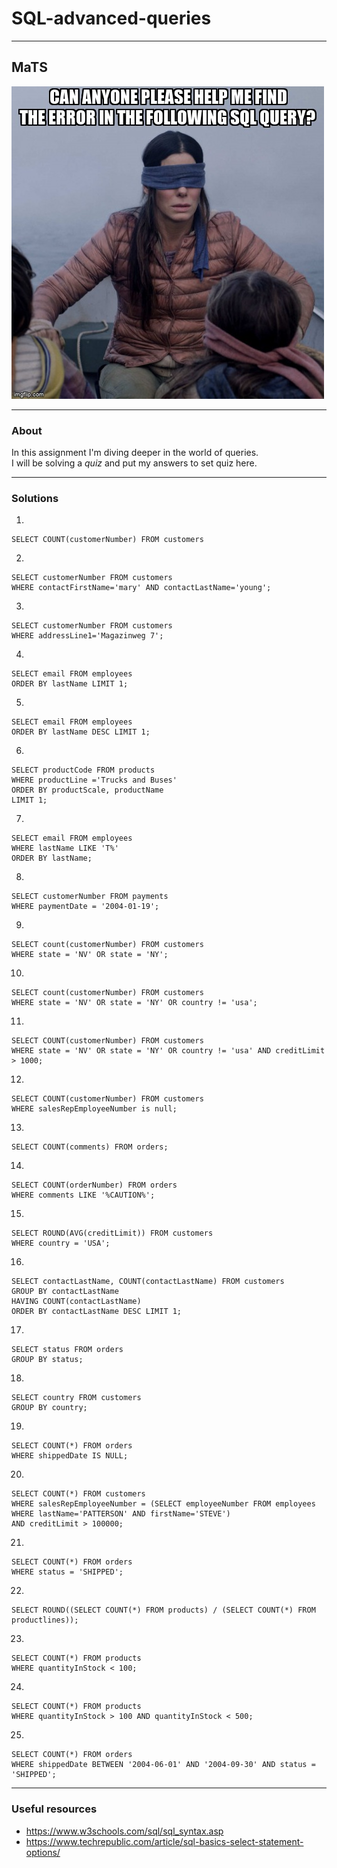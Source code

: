 # SQL-advanced-queries

---
## MaTS
![meme](./images/meme.jpeg)

---
### About

In this assignment I'm diving deeper in the world of queries.  
I will be solving a *quiz* and put my answers to set quiz here.

---

### Solutions

1. 
```` 
SELECT COUNT(customerNumber) FROM customers 
````  
2. 
````
SELECT customerNumber FROM customers
WHERE contactFirstName='mary' AND contactLastName='young';
````  
3. 
````
SELECT customerNumber FROM customers
WHERE addressLine1='Magazinweg 7';
````
4. 
````
SELECT email FROM employees
ORDER BY lastName LIMIT 1;
````
5.
````
SELECT email FROM employees
ORDER BY lastName DESC LIMIT 1;   
````
6. 
````
SELECT productCode FROM products
WHERE productLine ='Trucks and Buses'
ORDER BY productScale, productName
LIMIT 1;  
````
7. 
````
SELECT email FROM employees
WHERE lastName LIKE 'T%'
ORDER BY lastName;  
````
8. 
````
SELECT customerNumber FROM payments
WHERE paymentDate = '2004-01-19';   
````
9. 
````
SELECT count(customerNumber) FROM customers
WHERE state = 'NV' OR state = 'NY';   
````
10.
````
SELECT count(customerNumber) FROM customers
WHERE state = 'NV' OR state = 'NY' OR country != 'usa';   
````
11.
````
SELECT COUNT(customerNumber) FROM customers
WHERE state = 'NV' OR state = 'NY' OR country != 'usa' AND creditLimit > 1000;
````
12.
````
SELECT COUNT(customerNumber) FROM customers
WHERE salesRepEmployeeNumber is null;   
````
13.
````
SELECT COUNT(comments) FROM orders;
````
14. 
````
SELECT COUNT(orderNumber) FROM orders
WHERE comments LIKE '%CAUTION%'; 
````
15. 
````
SELECT ROUND(AVG(creditLimit)) FROM customers
WHERE country = 'USA';  
````
16.
````
SELECT contactLastName, COUNT(contactLastName) FROM customers
GROUP BY contactLastName
HAVING COUNT(contactLastName)
ORDER BY contactLastName DESC LIMIT 1;
````
17.
````
SELECT status FROM orders
GROUP BY status;  
````
18.
````
SELECT country FROM customers
GROUP BY country; 
````
19.
````
SELECT COUNT(*) FROM orders
WHERE shippedDate IS NULL;
````
20.
````
SELECT COUNT(*) FROM customers
WHERE salesRepEmployeeNumber = (SELECT employeeNumber FROM employees WHERE lastName='PATTERSON' AND firstName='STEVE')
AND creditLimit > 100000;   
````
21.
````
SELECT COUNT(*) FROM orders
WHERE status = 'SHIPPED';
````
22.
````
SELECT ROUND((SELECT COUNT(*) FROM products) / (SELECT COUNT(*) FROM productlines));
````
23.
````
SELECT COUNT(*) FROM products
WHERE quantityInStock < 100;
````
24.
````
SELECT COUNT(*) FROM products
WHERE quantityInStock > 100 AND quantityInStock < 500;
````
25.
````
SELECT COUNT(*) FROM orders
WHERE shippedDate BETWEEN '2004-06-01' AND '2004-09-30' AND status = 'SHIPPED';
````
---
### Useful resources 
* https://www.w3schools.com/sql/sql_syntax.asp
* https://www.techrepublic.com/article/sql-basics-select-statement-options/